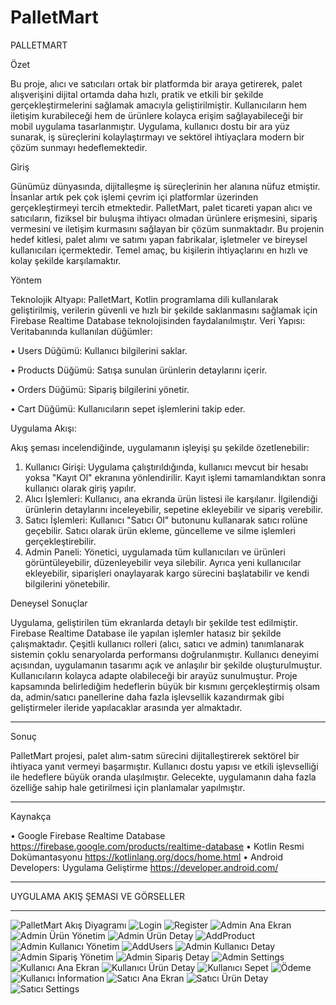 # PalletMart

 PALLETMART                 


Özet

Bu proje, alıcı ve satıcıları ortak bir platformda bir araya getirerek, palet alışverişini dijital ortamda daha hızlı, pratik ve etkili bir şekilde gerçekleştirmelerini sağlamak amacıyla geliştirilmiştir. Kullanıcıların hem iletişim kurabileceği hem de ürünlere kolayca erişim sağlayabileceği bir mobil uygulama tasarlanmıştır. Uygulama, kullanıcı dostu bir ara yüz sunarak, iş süreçlerini kolaylaştırmayı ve sektörel ihtiyaçlara modern bir çözüm sunmayı hedeflemektedir.

Giriş

Günümüz dünyasında, dijitalleşme iş süreçlerinin her alanına nüfuz etmiştir. İnsanlar artık pek çok işlemi çevrim içi platformlar üzerinden gerçekleştirmeyi tercih etmektedir. PalletMart, palet ticareti yapan alıcı ve satıcıların, fiziksel bir buluşma ihtiyacı olmadan ürünlere erişmesini, sipariş vermesini ve iletişim kurmasını sağlayan bir çözüm sunmaktadır.
Bu projenin hedef kitlesi, palet alımı ve satımı yapan fabrikalar, işletmeler ve bireysel kullanıcıları içermektedir. Temel amaç, bu kişilerin ihtiyaçlarını en hızlı ve kolay şekilde karşılamaktır.


Yöntem

Teknolojik Altyapı:
PalletMart, Kotlin programlama dili kullanılarak geliştirilmiş, verilerin güvenli ve hızlı bir şekilde saklanmasını sağlamak için Firebase Realtime Database teknolojisinden faydalanılmıştır.
Veri Yapısı:
Veritabanında kullanılan düğümler:

•	Users Düğümü: Kullanıcı bilgilerini saklar.

•	Products Düğümü: Satışa sunulan ürünlerin detaylarını içerir.

•	Orders Düğümü: Sipariş bilgilerini yönetir.

•	Cart Düğümü: Kullanıcıların sepet işlemlerini takip eder.


Uygulama Akışı:

Akış şeması incelendiğinde, uygulamanın işleyişi şu şekilde özetlenebilir:
1.	Kullanıcı Girişi:
Uygulama çalıştırıldığında, kullanıcı mevcut bir hesabı yoksa "Kayıt Ol" ekranına yönlendirilir. Kayıt işlemi tamamlandıktan sonra kullanıcı olarak giriş yapılır.
2.	Alıcı İşlemleri:
Kullanıcı, ana ekranda ürün listesi ile karşılanır. İlgilendiği ürünlerin detaylarını inceleyebilir, sepetine ekleyebilir ve sipariş verebilir.
3.	Satıcı İşlemleri:
Kullanıcı "Satıcı Ol" butonunu kullanarak satıcı rolüne geçebilir. Satıcı olarak ürün ekleme, güncelleme ve silme işlemleri gerçekleştirebilir.
4.	Admin Paneli:
Yönetici, uygulamada tüm kullanıcıları ve ürünleri görüntüleyebilir, düzenleyebilir veya silebilir. Ayrıca yeni kullanıcılar ekleyebilir, siparişleri onaylayarak kargo sürecini başlatabilir ve kendi bilgilerini yönetebilir.



                                                                                                                                      

Deneysel Sonuçlar

Uygulama, geliştirilen tüm ekranlarda detaylı bir şekilde test edilmiştir. Firebase Realtime Database ile yapılan işlemler hatasız bir şekilde çalışmaktadır. Çeşitli kullanıcı rolleri (alıcı, satıcı ve admin) tanımlanarak sistemin çoklu senaryolarda performansı doğrulanmıştır.
Kullanıcı deneyimi açısından, uygulamanın tasarımı açık ve anlaşılır bir şekilde oluşturulmuştur. Kullanıcıların kolayca adapte olabileceği bir arayüz sunulmuştur.
Proje kapsamında belirlediğim hedeflerin büyük bir kısmını gerçekleştirmiş olsam da, admin/satıcı panellerine daha fazla işlevsellik kazandırmak gibi geliştirmeler ileride yapılacaklar arasında yer almaktadır.
________________________________________
Sonuç

PalletMart projesi, palet alım-satım sürecini dijitalleştirerek sektörel bir ihtiyaca yanıt vermeyi başarmıştır. Kullanıcı dostu yapısı ve etkili işlevselliği ile hedeflere büyük oranda ulaşılmıştır. Gelecekte, uygulamanın daha fazla özelliğe sahip hale getirilmesi için planlamalar yapılmıştır.
________________________________________
Kaynakça

•	Google Firebase Realtime Database https://firebase.google.com/products/realtime-database
•	Kotlin Resmi Dokümantasyonu https://kotlinlang.org/docs/home.html
•	Android Developers: Uygulama Geliştirme https://developer.android.com/

________________________________________
UYGULAMA AKIŞ ŞEMASI VE GÖRSELLER

________________________________________
![PalletMart Akış Diyagramı](https://github.com/user-attachments/assets/309671ac-0ad1-4b12-8eb2-769cefffaa37)
![Login](https://github.com/user-attachments/assets/bb90573b-5a68-4081-a0cc-010c32bf0459)
![Register](https://github.com/user-attachments/assets/2e389d7d-efb3-4e35-bcc8-d2d7d8abb2c2)
![Admin Ana Ekran](https://github.com/user-attachments/assets/17cd71b5-35ff-404c-a16e-b347356fd4fb)
![Admin Ürün Yönetim](https://github.com/user-attachments/assets/fa815214-49e3-45b1-a7d0-8c252389b42d)
![Admin Ürün Detay](https://github.com/user-attachments/assets/6df2dee1-0639-4869-a5a6-1082bcfec16b)
![AddProduct](https://github.com/user-attachments/assets/99c97db4-a84a-4e57-b5a4-929f75bc6dfc)
![Admin Kullanıcı Yönetim](https://github.com/user-attachments/assets/865c40db-7de2-4529-abdd-e21be1ac399c)
![AddUsers](https://github.com/user-attachments/assets/9f425a5f-01e7-4e5e-9613-36af62fb0460)
![Admin Kullanıcı Detay](https://github.com/user-attachments/assets/5dfb43b4-a9af-4b63-97fe-29689ea5d916)
![Admin Sipariş Yönetim](https://github.com/user-attachments/assets/43752bb8-2c5d-4a21-b38d-0be86dc76877)
![Admin Sipariş Detay](https://github.com/user-attachments/assets/73b2cb04-4cb1-4906-9d42-0bc62b6ca1a0)
![Admin Settings](https://github.com/user-attachments/assets/c187d1cf-6f9e-421a-a29d-2106f55bf807)
![Kullanıcı Ana Ekran](https://github.com/user-attachments/assets/b099359b-cfd1-491a-ab1c-ea6444a38c76)
![Kullanıcı Ürün Detay](https://github.com/user-attachments/assets/c88b24bd-93c6-42ad-975f-e4c439bbb19f)
![Kullanıcı Sepet](https://github.com/user-attachments/assets/7b574dc8-0e1c-480a-85ce-3b1d4bc743ad)
![Ödeme](https://github.com/user-attachments/assets/24a89bea-b61c-43a4-ac8d-5d78a3f4b441)
![Kullanıcı İnformation](https://github.com/user-attachments/assets/f743793d-f8b7-49c9-a0bd-5098401eb10b)
![Satıcı Ana Ekran](https://github.com/user-attachments/assets/346fbd65-019c-44c1-9acb-0f66491955ed)
![Satıcı Ürün Detay](https://github.com/user-attachments/assets/f5b0d15c-bb39-4c4d-82ec-230ffb3b3a63)
![Satıcı Settings](https://github.com/user-attachments/assets/019bef11-7083-4f0a-9fc7-8f491ca5eaea)


